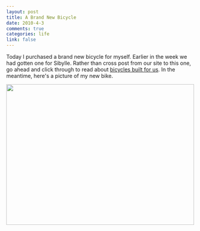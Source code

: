 ```yaml
--- 
layout: post
title: A Brand New Bicycle
date: 2010-4-3
comments: true
categories: life
link: false
---
```

Today I purchased a brand new bicycle for myself. Earlier in the week we had gotten one for Sibylle. Rather than cross post from our site to this one, go ahead and click through to read about <a title="Bicycles Built for Us" href="http://sibylleandmark.wordpress.com/2010/04/03/on-a-bicycle-built-for-us/" target="_blank">bicycles built for us</a>. In the meantime, here's a picture of my new bike.

<a href="http://zanshin.net/wp-content/uploads/2010/04/4487598325_eeaf75d1e8.jpg"><img class="aligncenter size-full wp-image-2325" title="P1010040" src="http://zanshin.net/wp-content/uploads/2010/04/4487598325_eeaf75d1e8.jpg" alt="" width="500" height="375" /></a>
